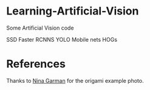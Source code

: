# Learning-Artificial-Vision
Some Artificial Vision code


SSD
Faster RCNNS
YOLO
Mobile nets
HOGs



# References
Thanks to [Nina Garman](https://pixabay.com/en/users/billithecat-7996303/) for the origami example photo.
